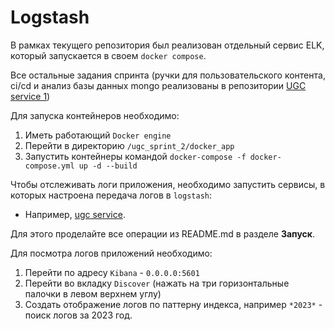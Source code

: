# Logstash

В рамках текущего репозитория был реализован отдельный сервис ELK, который запускается в своем `docker compose`.

Все остальные задания спринта (ручки для пользовательского контента, ci/cd и анализ базы данных mongo реализованы в репозитории [UGC service 1](https://github.com/mistandok/ugc_sprint_1))

Для запуска контейнеров необходимо: 
1. Иметь работающий `Docker engine`
2. Перейти в директорию `/ugc_sprint_2/docker_app`
3. Запустить контейнеры командой `docker-compose -f docker-compose.yml up -d --build`

Чтобы отслеживать логи приложения, необходимо запустить сервисы, в которых настроена передача логов в `logstash`: 
- Например, [ugc service](https://github.com/ME-progr/ugc_service).

Для этого проделайте все операции из README.md в разделе **Запуск**.

Для посмотра логов приложений необходимо:
1. Перейти по адресу `Kibana` - `0.0.0.0:5601`
2. Перейти во вкладку `Discover` (нажать на три горизонтальные палочки в левом верхнем углу)
3. Создать отображение логов по паттерну индекса, например `*2023*` - поиск логов за 2023 год.